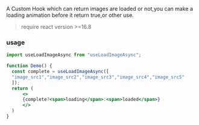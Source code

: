 A Custom Hook  which can return images are loaded or not,you can make a loading animation before it return true,or
other use. 


> require react version >=16.8

### usage
```jsx harmony
import useLoadImageAsync from "useLoadImageAsync";

function Demo() {
  const complete = useLoadImageAsync([
  "image_src1","image_src2","image_src3","image_src4","image_src5"
  ]);
  return (
      <>
      {complete?<span>loading</span>:<span>loaded</span>}
      </>
  )
}


```

